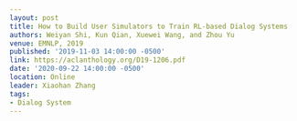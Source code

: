 ```yaml
---
layout: post
title: How to Build User Simulators to Train RL-based Dialog Systems
authors: Weiyan Shi, Kun Qian, Xuewei Wang, and Zhou Yu
venue: EMNLP, 2019
published: '2019-11-03 14:00:00 -0500'
link: https://aclanthology.org/D19-1206.pdf
date: '2020-09-22 14:00:00 -0500'
location: Online
leader: Xiaohan Zhang
tags:
- Dialog System
---
```

